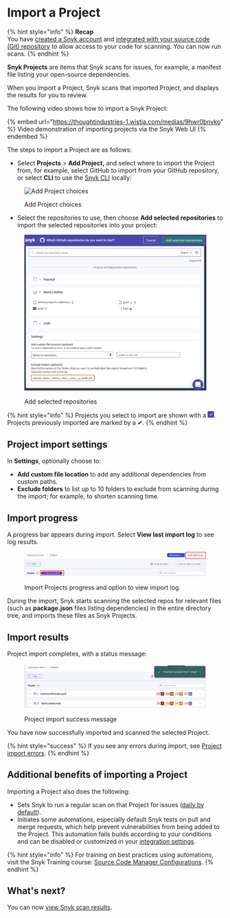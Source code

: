 # Import a Project

{% hint style="info" %}
**Recap**\
You have [created a Snyk account](create-a-snyk-account/) and [integrated with your source code (Git) repository](set-up-an-integration.md) to allow access to your code for scanning. You can now run scans.
{% endhint %}

**Snyk Projects** are items that Snyk scans for issues, for example, a manifest file listing your open-source dependencies.

When you import a Project, Snyk scans that imported Project, and displays the results for you to review.

The following video shows how to import a Snyk Project:

{% embed url="https://thoughtindustries-1.wistia.com/medias/9hwr0bnvko" %}
Video demonstration of importing projects via the Snyk Web UI
{% endembed %}

The steps to import a Project are as follows:

* Select **Projects** > **Add Project,** and select where to import the Project from, for example, select  GitHub to import from your GitHub repository, or select **CLI** to use the [Snyk CLI](../../snyk-cli/) locally:

<figure><img src="../../.gitbook/assets/Screenshot 2022-07-26 at 10.06.54.png" alt="Add Project choices"><figcaption><p>Add Project choices</p></figcaption></figure>

* Select the repositories to use, then choose **Add selected repositories** to import the selected repositories into your project:

<figure><img src="../../.gitbook/assets/image (4) (3).png" alt=""><figcaption><p>Add selected repositories</p></figcaption></figure>

{% hint style="info" %}
Projects you select to import are shown with a ![Check mark](<../../.gitbook/assets/image (7).png>).\
Projects previously imported are marked by a ✔.
{% endhint %}

## Project import settings

In **Settings**, optionally choose to:

* **Add custom file location** to add any additional dependencies from custom paths.
* **Exclude folders** to list up to 10 folders to exclude from scanning during the import; for example, to shorten scanning time.

## Import progress

A progress bar appears during import. Select **View last import log** to see log results.

<figure><img src="../../.gitbook/assets/Screenshot 2023-01-23 at 13.23.59.png" alt="Import Projects progress and option to view import log"><figcaption><p>Import Projects progress and option to view import log</p></figcaption></figure>

During the import, Snyk starts scanning the selected repos for relevant files (such as  **package.json** files listing dependencies) in the entire directory tree, and imports these files as Snyk Projects.

## Import results

Project import completes, with a status message:

<figure><img src="../../.gitbook/assets/Screenshot 2023-01-23 at 13.24.35.png" alt="Project import success message"><figcaption><p>Project import success message</p></figcaption></figure>

You have now successfully imported and scanned the selected Project.

{% hint style="success" %}
If you see any errors during import, see [Project import errors](https://support.snyk.io/hc/en-us/articles/360001373118).
{% endhint %}

## Additional benefits of importing a Project

Importing a Project also does the following:

* Sets Snyk to run a regular scan on that Project for issues ([daily by default](../../snyk-admin/managing-settings/usage-page-details.md#projects)).
* Initiates some automations, especially default Snyk tests on pull and merge requests, which help prevent vulnerabilities from being added to the Project. This automation fails builds according to your conditions and can be disabled or customized in your [integration settings](../../integrations/git-repository-scm-integrations/).

{% hint style="info" %}
For training on best practices using automations, visit the Snyk Training course: [Source Code Manager Configurations](https://training.snyk.io/courses/source-code-manager-configurations).
{% endhint %}

## What's next?

You can now [view Snyk scan results](view-snyk-scan-results.md).
